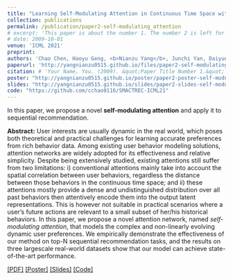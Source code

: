 ```yaml
---
title: "Learning Self-Modulating Attention in Continuous Time Space with Applications to Sequential Recommendation"
collection: publications
permalink: /publication/paper2-self-modulating_attention
# excerpt: 'This paper is about the number 1. The number 2 is left for future work.'
# date: 2009-10-01
venue: 'ICML 2021'
preprint:
authors: 'Chao Chen, Haoyu Geng, <b>Nianzu Yang</b>, Junchi Yan, Daiyue Xue, Jianping Yu, Xiaokang Yang'
paperurl: 'http://yangnianzu0515.github.io/files/paper2-self-modulating_attention.pdf'
citation: # 'Your Name, You. (2009). &quot;Paper Title Number 1.&quot; <i>Journal 1</i>. 1(1).'
poster: "http://yangnianzu0515.github.io/poster/paper2-poster-self-modulating_attention.pdf"
slides: "http://yangnianzu0515.github.io/slides/paper2-slides-self-modulating_attention.pdf"
code: "https://github.com/cchao0116/SMACTREC-ICML21"
---
```

In this paper, we propose a novel **self-modulating attention** and apply it to sequential recommendation.

**Abstract:** User interests are usually dynamic in the real world, which poses both theoretical and practical challenges for learning accurate preferences from rich behavior data. Among existing user behavior modeling solutions, attention networks are widely adopted for its effectiveness and relative simplicity. Despite being extensively studied, existing attentions still suffer from two limitations: i) conventional attentions mainly take into account the spatial correlation between user behaviors, regardless the distance between those behaviors in the continuous time space; and ii) these attentions mostly provide a dense and undistinguished distribution over all past behaviors then attentively encode them into the output latent representations. This is however not suitable in practical scenarios where a user’s future actions are relevant to a small subset of her/his historical behaviors. In this paper, we propose a novel attention network, named *self-modulating attention*, that models the complex and non-linearly evolving dynamic user preferences. We empirically demonstrate the effectiveness of our method on top-N sequential recommendation tasks, and the results on three largescale real-world datasets show that our model can achieve state-of-the-art performance.

[[PDF]](http://yangnianzu0515.github.io/files/paper2-self-modulating_attention.pdf)
[[Poster]](http://yangnianzu0515.github.io/poster/paper2-poster-self-modulating_attention.pdf)
[[Slides]](http://yangnianzu0515.github.io/slides/paper2-slides-self-modulating_attention.pdf)
[[Code]](https://github.com/cchao0116/SMACTREC-ICML21)